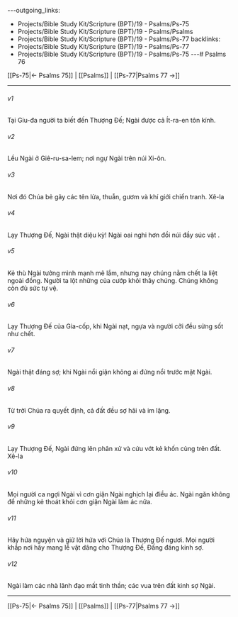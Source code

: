 ---outgoing_links:
  - Projects/Bible Study Kit/Scripture (BPT)/19 - Psalms/Ps-75
  - Projects/Bible Study Kit/Scripture (BPT)/19 - Psalms/Psalms
  - Projects/Bible Study Kit/Scripture (BPT)/19 - Psalms/Ps-77
backlinks:
  - Projects/Bible Study Kit/Scripture (BPT)/19 - Psalms/Ps-77
  - Projects/Bible Study Kit/Scripture (BPT)/19 - Psalms/Ps-75
---# Psalms 76

[[Ps-75|← Psalms 75]] | [[Psalms]] | [[Ps-77|Psalms 77 →]]
***



###### v1 
Tại Giu-đa người ta biết đến Thượng Đế; Ngài được cả Ít-ra-en tôn kính. 

###### v2 
Lều Ngài ở Giê-ru-sa-lem; nơi ngự Ngài trên núi Xi-ôn. 

###### v3 
Nơi đó Chúa bẻ gãy các tên lửa, thuẫn, gươm và khí giới chiến tranh. Xê-la 

###### v4 
Lạy Thượng Đế, Ngài thật diệu kỳ! Ngài oai nghi hơn đồi núi đầy súc vật . 

###### v5 
Kẻ thù Ngài tưởng mình mạnh mẽ lắm, nhưng nay chúng nằm chết la liệt ngoài đồng. Người ta lột những của cướp khỏi thây chúng. Chúng không còn đủ sức tự vệ. 

###### v6 
Lạy Thượng Đế của Gia-cốp, khi Ngài nạt, ngựa và người cỡi đều sửng sốt như chết. 

###### v7 
Ngài thật đáng sợ; khi Ngài nổi giận không ai đứng nổi trước mặt Ngài. 

###### v8 
Từ trời Chúa ra quyết định, cả đất đều sợ hãi và im lặng. 

###### v9 
Lạy Thượng Đế, Ngài đứng lên phân xử và cứu vớt kẻ khốn cùng trên đất. Xê-la 

###### v10 
Mọi người ca ngợi Ngài vì cơn giận Ngài nghịch lại điều ác. Ngài ngăn không để những kẻ thoát khỏi cơn giận Ngài làm ác nữa. 

###### v11 
Hãy hứa nguyện và giữ lời hứa với Chúa là Thượng Đế ngươi. Mọi người khắp nơi hãy mang lễ vật dâng cho Thượng Đế, Đấng đáng kinh sợ. 

###### v12 
Ngài làm các nhà lãnh đạo mất tinh thần; các vua trên đất kinh sợ Ngài.

***
[[Ps-75|← Psalms 75]] | [[Psalms]] | [[Ps-77|Psalms 77 →]]

